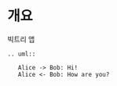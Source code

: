 개요
=========

빅트리 앱

```{eval-rst}
.. uml::

   Alice -> Bob: Hi!
   Alice <- Bob: How are you?

```

